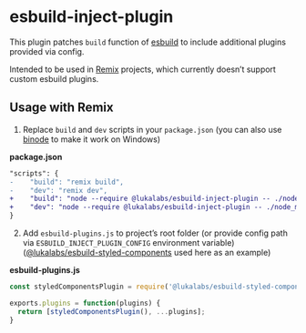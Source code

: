 # esbuild-inject-plugin

This plugin patches `build` function of [esbuild](https://esbuild.github.io/) to include additional plugins provided via config.

Intended to be used in [Remix](https://remix.run) projects, which currently doesn’t support custom esbuild plugins.

## Usage with Remix

1. Replace `build` and `dev` scripts in your `package.json` (you can also use [binode](https://github.com/kentcdodds/binode) to make it work on Windows)

**package.json**
```diff
"scripts": {
-    "build": "remix build",
-    "dev": "remix dev",
+    "build": "node --require @lukalabs/esbuild-inject-plugin -- ./node_modules/.bin/remix build",
+    "dev": "node --require @lukalabs/esbuild-inject-plugin -- ./node_modules/.bin/remix dev",
}
```

2. Add `esbuild-plugins.js` to project’s root folder (or provide config path via `ESBUILD_INJECT_PLUGIN_CONFIG` environment variable)
([@lukalabs/esbuild-styled-components](https://github.com/lukalabs/lukalabs-npm/projects/esbuild-styled-components) used here as an example)

**esbuild-plugins.js**
```js
const styledComponentsPlugin = require('@lukalabs/esbuild-styled-components').default;

exports.plugins = function(plugins) {
  return [styledComponentsPlugin(), ...plugins];
}
```
